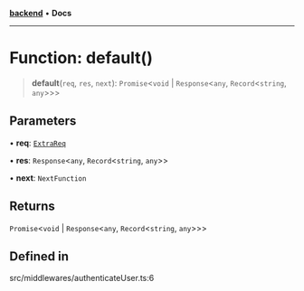 [**backend**](../../../README.md) • **Docs**

***

# Function: default()

> **default**(`req`, `res`, `next`): `Promise`\<`void` \| `Response`\<`any`, `Record`\<`string`, `any`\>\>\>

## Parameters

• **req**: [`ExtraReq`](../../../type/interfaces/ExtraReq.md)

• **res**: `Response`\<`any`, `Record`\<`string`, `any`\>\>

• **next**: `NextFunction`

## Returns

`Promise`\<`void` \| `Response`\<`any`, `Record`\<`string`, `any`\>\>\>

## Defined in

src/middlewares/authenticateUser.ts:6
